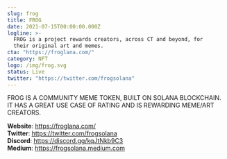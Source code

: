 ```yaml
---
slug: frog
title: FROG
date: 2021-07-15T00:00:00.000Z
logline: >-
  FROG is a project rewards creators, across CT and beyond, for
  their original art and memes.
cta: "https://froglana.com/"
category: NFT
logo: /img/frog.svg
status: Live
twitter: "https://twitter.com/frogsolana"
---
```


FROG IS A COMMUNITY MEME TOKEN, BUILT ON SOLANA BLOCKCHAIN.
IT HAS A GREAT USE CASE OF RATING AND IS REWARDING MEME/ART CREATORS.

<b>Website</b>: https://froglana.com/ </br>
<b>Twitter</b>: https://twitter.com/frogsolana </br>
<b>Discord</b>: https://discord.gg/kqJtNkb9C3 </br>
<b>Medium</b>: https://frogsolana.medium.com </br>
